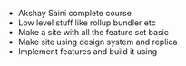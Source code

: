 - Akshay Saini complete course
- Low level stuff like rollup bundler etc
- Make a site with all the feature set basic
- Make site using design system and replica
- Implement features and build it using 